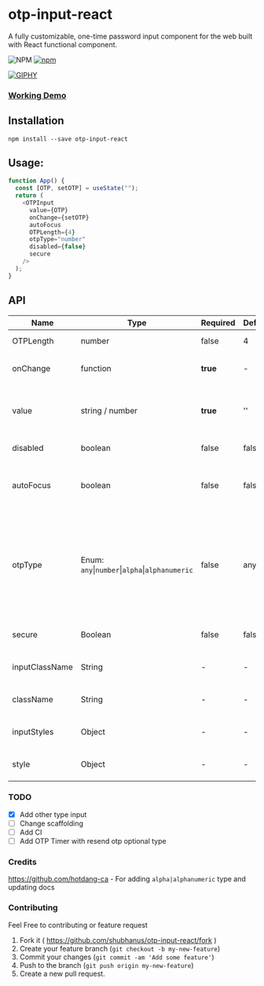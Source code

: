 # otp-input-react

A fully customizable, one-time password input component for the web built with React functional component.

![NPM](https://img.shields.io/npm/l/otp-input-react?style=flat-square)
[![npm](https://img.shields.io/npm/v/otp-input-react?style=flat-square)](https://badge.fury.io/js/otp-input-react)

[![GIPHY](https://media.giphy.com/media/kbbmyfMT282BIPe8Yq/giphy.gif)](https://shubhanus.github.io/otp-input-react/)

### [Working Demo](https://shubhanus.github.io/otp-input-react/)

## Installation

```
npm install --save otp-input-react
```

## Usage:

```javascript
function App() {
  const [OTP, setOTP] = useState("");
  return (
    <OTPInput
      value={OTP}
      onChange={setOTP}
      autoFocus
      OTPLength={4}
      otpType="number"
      disabled={false}
      secure
    />
  );
}
```

## API

| Name | Type | Required | Default | Description | Status |
| -- | -- | -- | -- | -- | -- |
| OTPLength | number | false | 4 | Number of input boxes. | Working |
| onChange | function | **true** | - | Returns OTP code typed in inputs. | Working |
| value | string / number | **true** | '' | The value of the otp passed into the component. | Working |
| disabled | boolean | false | false | Disables all the inputs. | Working |
| autoFocus | boolean | false | false | Auto focuses input on inital page load. | Working |
| otpType | Enum: `any`\|`number`\|`alpha`\|`alphanumeric`  | false | any | `any` - allows any value. `number` - allow only numbers. `alpha` - allows only `a-zA-Z`. `alphanumeric` - allows `0-9a-zA-z` | Working |
| secure | Boolean | false | false | Change input type to password. | Working |
| inputClassName | String | - | - | Class for root element. | Working |
| className | String | - | - | Class for root element. | Working |
| inputStyles | Object | - | - | Styles for input element. | Working |
| style | Object | - | - | Styles for root element. | Working |

### TODO
- [x] Add other type input
- [ ] Change scaffolding 
- [ ] Add CI
- [ ] Add OTP Timer with resend otp optional type

### Credits
https://github.com/hotdang-ca - For adding `alpha|alphanumeric`	type and updating docs

### Contributing

Feel Free to contributing or feature request

1. Fork it ( https://github.com/shubhanus/otp-input-react/fork )
2. Create your feature branch (`git checkout -b my-new-feature`)
3. Commit your changes (`git commit -am 'Add some feature'`)
4. Push to the branch (`git push origin my-new-feature`)
5. Create a new pull request.




